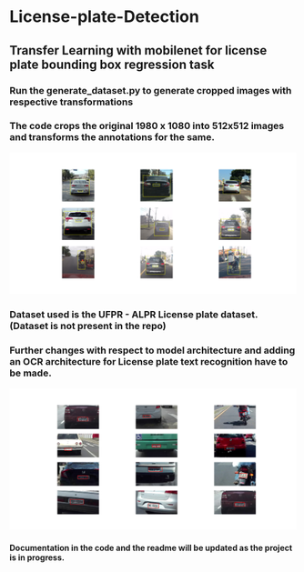 # License-plate-Detection

## Transfer Learning with mobilenet for license plate bounding box regression task

### Run the generate_dataset.py to generate cropped images with respective transformations
### The code crops the original 1980 x 1080 into 512x512 images and transforms the annotations for the same.

![Generated Dataset](picture_of_generated_dataset.png)

### Dataset used is the UFPR - ALPR License plate dataset. (Dataset is not present in the repo)

### Further changes with respect to model architecture and adding an OCR architecture for License plate text recognition have to be made.

![Testing on set](Figure_1.png)

#### Documentation in the code and the readme will be updated as the project is in progress.

